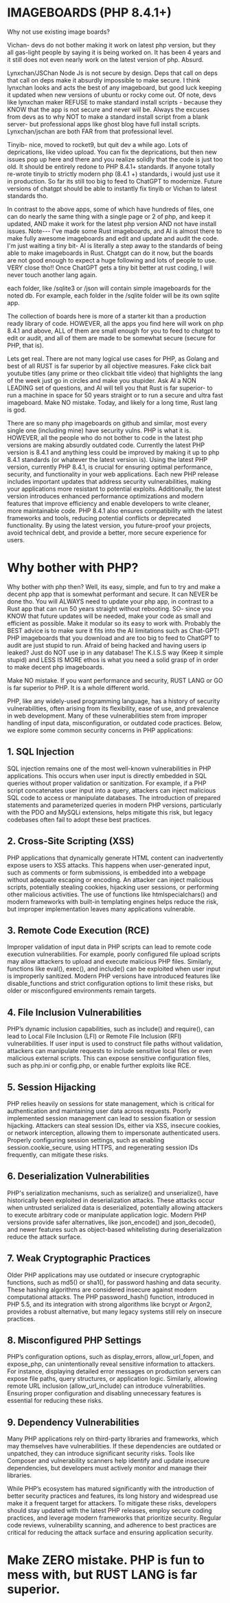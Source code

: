 # IMAGEBOARDS (PHP 8.4.1+)

Why not use existing image boards?

Vichan- devs do not bother making it work on latest php version, but they all gas-light people by saying it is being worked on. It has been 4 years and it still does not even nearly work on the latest version of php. Absurd. 

Lynxchan/JSChan  Node Js is not secure by design. Deps that call on deps that call on deps make it absurdly impossible to make secure. I think lynxchan looks and acts the best of any imageboard, but good luck keeping it updated when new versions of ubuntu or rocky come out. Of note, devs like lynxchan maker REFUSE to make standard install scripts - because they KNOW that the app is not secure and never will be. Always the excuses from devs as to why NOT to make a standard install script from a blank server- but professional apps like ghost blog have full install scripts. Lynxchan/jschan are both FAR from that professional level. 

Tinyib- nice, moved to rocket9, but quit dev a while ago. Lots of deprications, like video upload. You can fix the deprications, but then new issues pop up here and there and you realize solidly that the code is just too old. It should be entirely redone to PHP 8.4.1+ standards. If anyone totally re-wrote tinyib to strictly modern php (8.4.1 +) standards, i would just use it in production. So far its still too big to feed to ChatGPT to modernize. Future versions of chatgpt should be able to instantly fix tinyib or Vichan to latest standards tho. 

In contrast to the above apps, some of which have hundreds of files, one can do nearly the same thing with a single page or 2 of php, and keep it updated, AND make it work for the latest php version AND not have install issues. Note--- I've made some Rust imageboards, and AI is almost there to make fully awesome imageboards and edit and update and audit the code. I'm just waiting a tiny bit- AI is literally a step away to the standards of being able to make imageboards in Rust. Chatgpt can do it now, but the boards are not good enough to expect a huge following and lots of people to use. VERY close tho!! Once ChatGPT gets a tiny bit better at rust coding, I will never touch another lang again. 

each folder, like /sqlite3 or /json will contain simple imageboards for the noted db. For example, each folder in the /sqlite folder will be its own sqlite app. 

The collection of boards here is more of a starter kit than a production ready library of code. HOWEVER, all the apps you find here will work on php 8.4.1 and above, ALL of them are small enough for you to feed to chatgpt to edit or audit, and all of them are made to be somewhat secure (secure for PHP, that is). 

Lets get real. There are not many logical use cases for PHP, as Golang and best of all RUST is far superior by all objective measures. Fake click bait youtube titles (any prime or theo clickbait title video) that highlights the lang of the week just go in circles and make you stupider. Ask AI a NON LEADING set of questions, and AI will tell you that Rust is far superior- to run a machine in space for 50 years straight or to run a secure and ultra fast imageboard. Make NO mistake. Today, and likely for a long time, Rust lang is god. 

There are so many  php imageboards on github and similar, most every single one (including mine) have security vulns. PHP is what it is. HOWEVER, all the people who do not bother to code in the latest php versions are making absurdly outdated code. Currently the latest PHP version is 8.4.1 and anything less could be improved by making it up to php 8.4.1 standards (or whatever the latest version is). Using the latest PHP version, currently PHP 8.4.1, is crucial for ensuring optimal performance, security, and functionality in your web applications. Each new PHP release includes important updates that address security vulnerabilities, making your applications more resistant to potential exploits. Additionally, the latest version introduces enhanced performance optimizations and modern features that improve efficiency and enable developers to write cleaner, more maintainable code. PHP 8.4.1 also ensures compatibility with the latest frameworks and tools, reducing potential conflicts or deprecated functionality. By using the latest version, you future-proof your projects, avoid technical debt, and provide a better, more secure experience for users.

# Why bother with PHP? 
Why bother with php then? Well, its easy, simple, and fun to try and make a decent php app that is somewhat performant and secure. It can NEVER be done tho. You will ALWAYS need to update your php app, in contrast to a Rust app that can run 50 years straight without rebooting. SO- since you KNOW that future updates will be needed, make your code as small and efficient as possible. Make it modular so its easy to work with. Probably the BEST advice is to make sure it fits into the AI limitations such as Chat-GPT! PHP imageboards that you download and are too big to feed to ChatGPT to audit are just  stupid to run. Afraid of being hacked and having users ip leaked? Just do NOT use ip in any database! The K.I.S.S way (Keep it simple stupid) and LESS IS MORE ethos is what you need a solid grasp of in order to make decent php imageboards. 

Make NO mistake. If you want performance and security, RUST LANG or GO is far superior to PHP. It is a whole different world.


PHP, like any widely-used programming language, has a history of security vulnerabilities, often arising from its flexibility, ease of use, and prevalence in web development. Many of these vulnerabilities stem from improper handling of input data, misconfiguration, or outdated code practices. Below, we explore some common security concerns in PHP applications:

## 1. SQL Injection
SQL injection remains one of the most well-known vulnerabilities in PHP applications. This occurs when user input is directly embedded in SQL queries without proper validation or sanitization. For example, if a PHP script concatenates user input into a query, attackers can inject malicious SQL code to access or manipulate databases. The introduction of prepared statements and parameterized queries in modern PHP versions, particularly with the PDO and MySQLi extensions, helps mitigate this risk, but legacy codebases often fail to adopt these best practices.

## 2. Cross-Site Scripting (XSS)
PHP applications that dynamically generate HTML content can inadvertently expose users to XSS attacks. This happens when user-generated input, such as comments or form submissions, is embedded into a webpage without adequate escaping or encoding. An attacker can inject malicious scripts, potentially stealing cookies, hijacking user sessions, or performing other malicious activities. The use of functions like htmlspecialchars() and modern frameworks with built-in templating engines helps reduce the risk, but improper implementation leaves many applications vulnerable.

## 3. Remote Code Execution (RCE)
Improper validation of input data in PHP scripts can lead to remote code execution vulnerabilities. For example, poorly configured file upload scripts may allow attackers to upload and execute malicious PHP files. Similarly, functions like eval(), exec(), and include() can be exploited when user input is improperly sanitized. Modern PHP versions have introduced features like disable_functions and strict configuration options to limit these risks, but older or misconfigured environments remain targets.

## 4. File Inclusion Vulnerabilities
PHP’s dynamic inclusion capabilities, such as include() and require(), can lead to Local File Inclusion (LFI) or Remote File Inclusion (RFI) vulnerabilities. If user input is used to construct file paths without validation, attackers can manipulate requests to include sensitive local files or even malicious external scripts. This can expose sensitive configuration files, such as php.ini or config.php, or enable further exploits like RCE.

## 5. Session Hijacking
PHP relies heavily on sessions for state management, which is critical for authentication and maintaining user data across requests. Poorly implemented session management can lead to session fixation or session hijacking. Attackers can steal session IDs, either via XSS, insecure cookies, or network interception, allowing them to impersonate authenticated users. Properly configuring session settings, such as enabling session.cookie_secure, using HTTPS, and regenerating session IDs frequently, can mitigate these risks.

## 6. Deserialization Vulnerabilities
PHP's serialization mechanisms, such as serialize() and unserialize(), have historically been exploited in deserialization attacks. These attacks occur when untrusted serialized data is deserialized, potentially allowing attackers to execute arbitrary code or manipulate application logic. Modern PHP versions provide safer alternatives, like json_encode() and json_decode(), and newer features such as object-based whitelisting during deserialization reduce the attack surface.

## 7. Weak Cryptographic Practices
Older PHP applications may use outdated or insecure cryptographic functions, such as md5() or sha1(), for password hashing and data security. These hashing algorithms are considered insecure against modern computational attacks. The PHP password_hash() function, introduced in PHP 5.5, and its integration with strong algorithms like bcrypt or Argon2, provides a robust alternative, but many legacy systems still rely on insecure practices.

## 8. Misconfigured PHP Settings
PHP’s configuration options, such as display_errors, allow_url_fopen, and expose_php, can unintentionally reveal sensitive information to attackers. For instance, displaying detailed error messages on production servers can expose file paths, query structures, or application logic. Similarly, allowing remote URL inclusion (allow_url_include) can introduce vulnerabilities. Ensuring proper configuration and disabling unnecessary features is essential for reducing these risks.

## 9. Dependency Vulnerabilities
Many PHP applications rely on third-party libraries and frameworks, which may themselves have vulnerabilities. If these dependencies are outdated or unpatched, they can introduce significant security risks. Tools like Composer and vulnerability scanners help identify and update insecure dependencies, but developers must actively monitor and manage their libraries.

While PHP’s ecosystem has matured significantly with the introduction of better security practices and features, its long history and widespread use make it a frequent target for attackers. To mitigate these risks, developers should stay updated with the latest PHP releases, employ secure coding practices, and leverage modern frameworks that prioritize security. Regular code reviews, vulnerability scanning, and adherence to best practices are critical for reducing the attack surface and ensuring application security.

# Make ZERO mistake. PHP is fun to mess with, but RUST LANG is far superior. 




